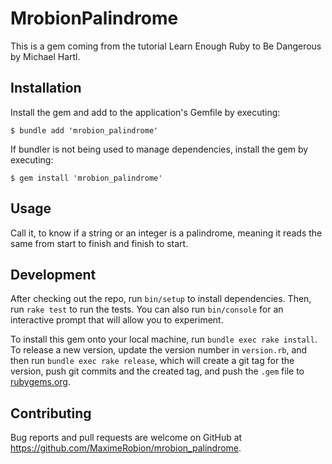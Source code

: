 # MrobionPalindrome

This is a gem coming from the tutorial Learn Enough Ruby to Be Dangerous by Michael Hartl.

## Installation

Install the gem and add to the application's Gemfile by executing:

    $ bundle add 'mrobion_palindrome'

If bundler is not being used to manage dependencies, install the gem by executing:

    $ gem install 'mrobion_palindrome'

## Usage

Call it, to know if a string or an integer is a palindrome, meaning it reads the same from start to finish and finish to start.

## Development

After checking out the repo, run `bin/setup` to install dependencies. Then, run `rake test` to run the tests. You can also run `bin/console` for an interactive prompt that will allow you to experiment.

To install this gem onto your local machine, run `bundle exec rake install`. To release a new version, update the version number in `version.rb`, and then run `bundle exec rake release`, which will create a git tag for the version, push git commits and the created tag, and push the `.gem` file to [rubygems.org](https://rubygems.org).

## Contributing

Bug reports and pull requests are welcome on GitHub at https://github.com/MaximeRobion/mrobion_palindrome.
